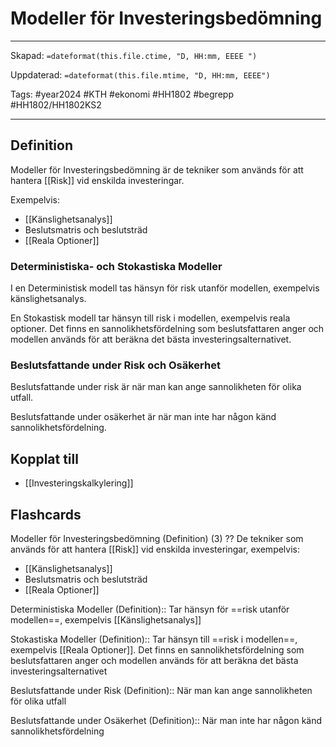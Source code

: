 # Modeller för Investeringsbedömning

---

Skapad: `=dateformat(this.file.ctime, "D, HH:mm, EEEE ")`

Uppdaterad: `=dateformat(this.file.mtime, "D, HH:mm, EEEE")`

Tags: #year2024 #KTH #ekonomi #HH1802 #begrepp #HH1802/HH1802KS2

---

## Definition

Modeller för Investeringsbedömning är de tekniker som används för att hantera [[Risk]] vid enskilda investeringar.

Exempelvis:

- [[Känslighetsanalys]]
- Beslutsmatris och beslutsträd
- [[Reala Optioner]]

### Deterministiska- och Stokastiska Modeller

I en Deterministisk modell tas hänsyn för risk utanför modellen, exempelvis känslighetsanalys.

En Stokastisk modell tar hänsyn till risk i modellen, exempelvis reala optioner. Det finns en sannolikhetsfördelning som beslutsfattaren anger och modellen används för att beräkna det bästa investeringsalternativet.

### Beslutsfattande under Risk och Osäkerhet

Beslutsfattande under risk är när man kan ange sannolikheten för olika utfall.

Beslutsfattande under osäkerhet är när man inte har någon känd sannolikhetsfördelning.

## Kopplat till

- [[Investeringskalkylering]]

## Flashcards

Modeller för Investeringsbedömning (Definition) (3)
??
De tekniker som används för att hantera [[Risk]] vid enskilda investeringar, exempelvis:
- [[Känslighetsanalys]]
- Beslutsmatris och beslutsträd
- [[Reala Optioner]]
<!--SR:!2024-04-22,4,212!2024-04-20,14,292-->

Deterministiska Modeller (Definition):: Tar hänsyn för ==risk utanför modellen==, exempelvis [[Känslighetsanalys]]
<!--SR:!2024-04-23,17,292!2024-04-22,16,292-->

Stokastiska Modeller (Definition):: Tar hänsyn till ==risk i modellen==, exempelvis [[Reala Optioner]]. Det finns en sannolikhetsfördelning som beslutsfattaren anger och modellen används för att beräkna det bästa investeringsalternativet
<!--SR:!2024-04-22,4,210!2024-05-04,19,250-->

Beslutsfattande under Risk (Definition):: När man kan ange sannolikheten för olika utfall
<!--SR:!2024-04-28,10,232!2024-04-19,13,292-->

Beslutsfattande under Osäkerhet (Definition):: När man inte har någon känd sannolikhetsfördelning
<!--SR:!2024-04-21,6,250!2024-04-23,17,290-->
